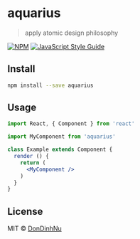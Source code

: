 # aquarius

> apply atomic design philosophy

[![NPM](https://img.shields.io/npm/v/aquarius.svg)](https://www.npmjs.com/package/aquarius) [![JavaScript Style Guide](https://img.shields.io/badge/code_style-standard-brightgreen.svg)](https://standardjs.com)

## Install

```bash
npm install --save aquarius
```

## Usage

```jsx
import React, { Component } from 'react'

import MyComponent from 'aquarius'

class Example extends Component {
  render () {
    return (
      <MyComponent />
    )
  }
}
```

## License

MIT © [DonDinhNu](https://github.com/DonDinhNu)
